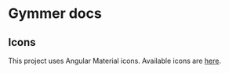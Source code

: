 # Gymmer docs

## Icons
This project uses Angular Material icons.
Available icons are [here](https://fonts.google.com/icons?icon.set=Material+Icons&icon.style=Filled&selected=Material+Icons:fitness_center:&icon.query=work&icon.size=24&icon.color=%23e8eaed).

